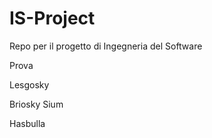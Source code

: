 # IS-Project
Repo per il progetto di Ingegneria del Software


Prova

Lesgosky

Briosky
Sium


Hasbulla
